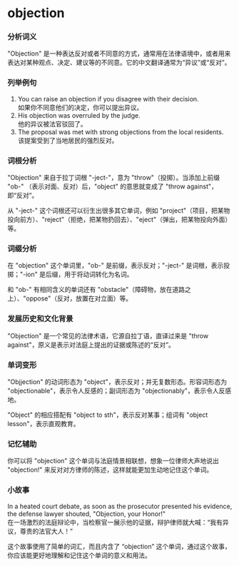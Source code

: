 # objection

### 分析词义

  

"Objection" 是一种表达反对或者不同意的方式，通常用在法律语境中，或者用来表达对某种观点、决定、建议等的不同意。它的中文翻译通常为“异议”或“反对”。

  

### 列举例句

  

1.  You can raise an objection if you disagree with their decision.  
    如果你不同意他们的决定，你可以提出异议。
2.  His objection was overruled by the judge.  
    他的异议被法官驳回了。
3.  The proposal was met with strong objections from the local residents.  
    该提案受到了当地居民的强烈反对。

  

### 词根分析

  

"Objection" 来自于拉丁词根 "-ject-"，意为 "throw"（投掷）。当添加上前缀 "ob-" （表示对面、反对）后，"object" 的意思就变成了 "throw against"，即“反对”。

  

从 "-ject-" 这个词根还可以衍生出很多其它单词，例如 "project"（项目，把某物投向前方）、"reject"（拒绝，把某物扔回去）、"eject"（弹出，把某物投向外面）等。

  

### 词缀分析

  

在 "objection" 这个单词里，"ob-" 是前缀，表示反对；"-ject-" 是词根，表示投掷；"-ion" 是后缀，用于将动词转化为名词。

  

和 "ob-" 有相同含义的单词还有 "obstacle"（障碍物，放在道路之上）、"oppose"（反对，放置在对立面）等。

  

### 发展历史和文化背景

  

"Objection" 是一个常见的法律术语，它源自拉丁语，直译过来是 "throw against"，原义是表示对法庭上提出的证据或陈述的“反对”。

  

### 单词变形

  

"Objjection" 的动词形态为 "object"，表示反对；并无复数形态。形容词形态为 "objectionable"，表示令人反感的；副词形态为 "objectionably"，表示令人反感地。

  

"Object" 的相应搭配有 "object to sth"，表示反对某事；组词有 "object lesson"，表示直观教育。

  

### 记忆辅助

  

你可以将 "objection" 这个单词与法庭情景相联想，想象一位律师大声地说出 "objection!" 来反对对方律师的陈述，这样就能更加生动地记住这个单词。

  

### 小故事

  

In a heated court debate, as soon as the prosecutor presented his evidence, the defense lawyer shouted, "Objection, your Honor!"  
在一场激烈的法庭辩论中，当检察官一展示他的证据，辩护律师就大喊：“我有异议，尊贵的法官大人！”

  

这个故事使用了简单的词汇，而且内含了 “objection” 这个单词，通过这个故事，你应该能更好地理解和记住这个单词的意义和用法。
